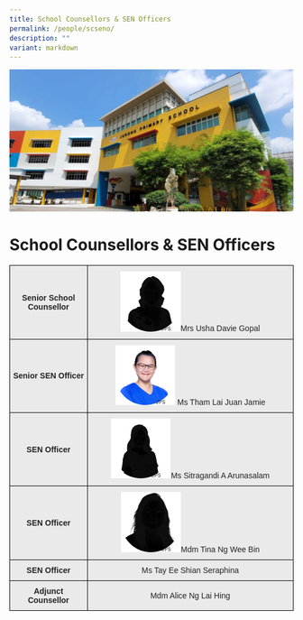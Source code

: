 ```yaml
---
title: School Counsellors & SEN Officers
permalink: /people/scseno/
description: ""
variant: markdown
---
```

![](/images/JPS_School_Front_Banner.jpg)[](/images/Banner.png)

School Counsellors &amp; SEN Officers
================


<style type="text/css">
.tg  {border-collapse:collapse;border-spacing:0;}
.tg td{border-color:black;border-style:solid;border-width:1px;font-family:Arial, sans-serif;font-size:14px;
  overflow:hidden;padding:10px 5px;word-break:normal;}
.tg th{border-color:black;border-style:solid;border-width:1px;font-family:Arial, sans-serif;font-size:14px;
  font-weight:normal;overflow:hidden;padding:10px 5px;word-break:normal;}
.tg .tg-n4qt{background-color:#EAEAEA;color:#222;font-weight:bold;text-align:center;vertical-align:middle}
.tg .tg-ii8k{background-color:#EAEAEA;color:#222;text-align:center;vertical-align:middle}
.tg .tg-j0e3{background-color:#EAEAEA;color:#222;font-weight:bold;text-align:center;vertical-align:middle}
.tg .tg-ku5w{background-color:#EAEAEA;color:#222;text-align:center;vertical-align:middle}
</style>
<table class="tg">
<thead>
  <tr>
    <th class="tg-n4qt">Senior School Counsellor</th>
    <th class="tg-ii8k"><img src="/images/Staff%20Photos%202023/SC%20and%20SENO/Usha_Davie_Gopal.png" style="width:30%">Mrs Usha Davie Gopal</th>
  </tr>
</thead>
<tbody>
    <tr>
    <td class="tg-j0e3"><span style="color:#222;background-color:#EAEAEA"></span>Senior SEN Officer   </td>
    <td class="tg-ii8k"><span style="color:#222;background-color:#EAEAEA"><img src="/images/Staff%20Photos%202023/SC%20and%20SENO/Tham_Lai_Juan_Jamie.png" style="width:30%"> Ms Tham Lai Juan Jamie</span></td>
  </tr>
  <tr>
    <td class="tg-n4qt">SEN Officer</td>
    <td class="tg-ii8k"><span style="color:#222;background-color:#EAEAEA"><img src="/images/Staff%20Photos%202023/SC%20and%20SENO/Sitragandi_A_Arunasalam.png" style="width:30%">Ms Sitragandi A Arunasalam</span></td>
  </tr>
	<tr>
    <td class="tg-n4qt">SEN Officer</td>
    <td class="tg-ii8k"><span style="color:#222;background-color:#EAEAEA"><img src="/images/Staff%20Photos%202023/SC%20and%20SENO/Tina_Ng_Wee_Bin.png" style="width:30%">Mdm Tina Ng Wee Bin</span></td>
  </tr>
  <tr>
    <td class="tg-n4qt">SEN Officer</td>
    <td class="tg-ii8k"> Ms Tay Ee Shian Seraphina</td>
  </tr>
	  <tr>
    <td class="tg-n4qt">Adjunct Counsellor</td>
    <td class="tg-ii8k"> Mdm Alice Ng Lai Hing</td>
  </tr>
</tbody>
</table>